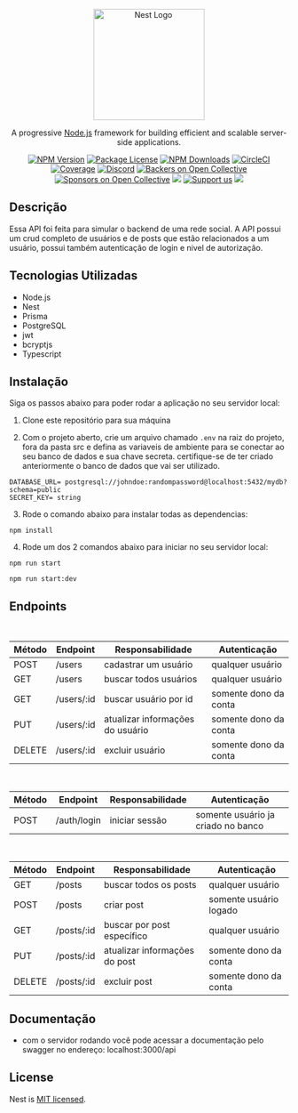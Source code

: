 <p align="center">
  <a href="http://nestjs.com/" target="blank"><img src="https://nestjs.com/img/logo-small.svg" width="200" alt="Nest Logo" /></a>
</p>

[circleci-image]: https://img.shields.io/circleci/build/github/nestjs/nest/master?token=abc123def456
[circleci-url]: https://circleci.com/gh/nestjs/nest

  <p align="center">A progressive <a href="http://nodejs.org" target="_blank">Node.js</a> framework for building efficient and scalable server-side applications.</p>
    <p align="center">
<a href="https://www.npmjs.com/~nestjscore" target="_blank"><img src="https://img.shields.io/npm/v/@nestjs/core.svg" alt="NPM Version" /></a>
<a href="https://www.npmjs.com/~nestjscore" target="_blank"><img src="https://img.shields.io/npm/l/@nestjs/core.svg" alt="Package License" /></a>
<a href="https://www.npmjs.com/~nestjscore" target="_blank"><img src="https://img.shields.io/npm/dm/@nestjs/common.svg" alt="NPM Downloads" /></a>
<a href="https://circleci.com/gh/nestjs/nest" target="_blank"><img src="https://img.shields.io/circleci/build/github/nestjs/nest/master" alt="CircleCI" /></a>
<a href="https://coveralls.io/github/nestjs/nest?branch=master" target="_blank"><img src="https://coveralls.io/repos/github/nestjs/nest/badge.svg?branch=master#9" alt="Coverage" /></a>
<a href="https://discord.gg/G7Qnnhy" target="_blank"><img src="https://img.shields.io/badge/discord-online-brightgreen.svg" alt="Discord"/></a>
<a href="https://opencollective.com/nest#backer" target="_blank"><img src="https://opencollective.com/nest/backers/badge.svg" alt="Backers on Open Collective" /></a>
<a href="https://opencollective.com/nest#sponsor" target="_blank"><img src="https://opencollective.com/nest/sponsors/badge.svg" alt="Sponsors on Open Collective" /></a>
  <a href="https://paypal.me/kamilmysliwiec" target="_blank"><img src="https://img.shields.io/badge/Donate-PayPal-ff3f59.svg"/></a>
    <a href="https://opencollective.com/nest#sponsor"  target="_blank"><img src="https://img.shields.io/badge/Support%20us-Open%20Collective-41B883.svg" alt="Support us"></a>
  <a href="https://twitter.com/nestframework" target="_blank"><img src="https://img.shields.io/twitter/follow/nestframework.svg?style=social&label=Follow"></a>
</p>
  <!--[![Backers on Open Collective](https://opencollective.com/nest/backers/badge.svg)](https://opencollective.com/nest#backer)
  [![Sponsors on Open Collective](https://opencollective.com/nest/sponsors/badge.svg)](https://opencollective.com/nest#sponsor)-->

## Descrição

Essa API foi feita para simular o backend de uma rede social. A API possui um crud completo de usuários e de posts que estão relacionados a um usuário,
possui também autenticação de login e nivel de autorização.

## Tecnologias Utilizadas

- Node.js
- Nest
- Prisma
- PostgreSQL
- jwt
- bcryptjs
- Typescript


## Instalação

Siga os passos abaixo para poder rodar a aplicação no seu servidor local:

1. Clone este repositório para sua máquina

2. Com o projeto aberto, crie um arquivo chamado `.env` na raiz do projeto, fora da pasta src e 
defina as variaveis de ambiente para se conectar ao seu banco de dados e sua chave secreta. 
certifique-se de ter criado anteriormente o banco de dados que vai ser utilizado.

```
DATABASE_URL= postgresql://johndoe:randompassword@localhost:5432/mydb?schema=public
SECRET_KEY= string
```

3. Rode o comando abaixo para instalar todas as dependencias:

```
npm install
```

4. Rode um dos 2 comandos abaixo para iniciar no seu servidor local:


```
npm run start
```


```
npm run start:dev
```

## Endpoints
<br/>

| Método | Endpoint       | Responsabilidade                       | Autenticação                           |
| ------ | ---------------| ---------------------------------------| -------------------------------------- |
| POST   |  /users        | cadastrar um usuário                   | qualquer usuário
| GET    |  /users        | buscar todos usuários                  | qualquer usuário
| GET    |  /users/:id    | buscar usuário por id                  | somente dono da conta 
| PUT    |  /users/:id    | atualizar informações do usuário       | somente dono da conta
| DELETE |  /users/:id    | excluir usuário                        | somente dono da conta

<br/>

| Método | Endpoint       | Responsabilidade                       | Autenticação                           |
| ------ | ---------------| ---------------------------------------| -------------------------------------- |
| POST   | /auth/login    | iniciar sessão                         | somente usuário ja criado no banco 

<br/>

| Método | Endpoint       | Responsabilidade                       | Autenticação                           |
| ------ | ---------------| ---------------------------------------| -------------------------------------- |
| GET    | /posts         | buscar todos os posts                  | qualquer usuário 
| POST   | /posts         | criar post                             | somente usuário logado
| GET    | /posts/:id     | buscar por post específico             | qualquer usuário 
| PUT    | /posts/:id     | atualizar informações do post          | somente dono da conta
| DELETE | /posts/:id     | excluir post                           | somente dono da conta

## Documentação

- com o servidor rodando você pode acessar a documentação pelo swagger no endereço: localhost:3000/api


## License

Nest is [MIT licensed](LICENSE).
